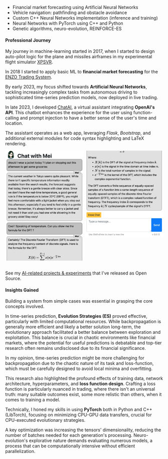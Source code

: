 ---
---
- Financial market forecasting using Artificial Neural Networks
- Vehicle navigation: pathfinding and obstacle avoidance
- Custom C++ Neural Networks implementation (inference and training)
- Neural Networks with PyTorch using C++ and Python
- Genetic algorithms, neuro-evolution, REINFORCE-ES

#### Professional Journey

My journey in machine-learning started in 2017, when I started to design auto-pilot logic for the plane and missiles airframes in my experimental flight simulator [XPSVR](#xpsvr-experimental-flight-simulator).

In 2018 I started to apply basic ML to **financial market forecasting** for the [ENZO Trading System](#enzo-trading-system).

By early 2023, my focus shifted towards **Artificial Neural Networks**, tackling increasingly complex tasks from autonomous driving to sophisticated time-series prediction models, now deployed in live trading.

In late 2023, I developed [ChatAI](https://github.com/dpasca/ChatAI), a virtual assistant integrating **OpenAI's API**. This chatbot enhances the experience for the user using function-calling and prompt injection to have a better sense of the user's time and location.

The assistant operates as a web app, leveraging *Flask*, *Bootstrap*, and additional external modules for code syntax highlighting and LaTeX rendering.

<div style="display: flex;">
  <div style="height: 350px; overflow: hidden; width: 50%; margin-right: 5px;">
    <img src="https://raw.githubusercontent.com/dpasca/ChatAI/master/docs/chatai_sshot_01.webp"
      style="position: relative; top: 0px; width: 100%;" />
  </div>
  <div style="height: 350px; overflow: hidden; width: 50%;">
    <img src="https://raw.githubusercontent.com/dpasca/ChatAI/master/docs/chatai_sshot_01.webp"
      style="position: relative; top: -350px; width: 100%;" />
  </div>
</div>
<br/>

See my [AI-related projects & experiments](https://github.com/topics/ai?q=user:dpasca) that I've released as Open Source.

#### Insights Gained

Building a system from simple cases was essential in grasping the core concepts involved.

In time-series prediction, **Evolution Strategies (ES)** proved effective, particularly with limited computational resources. While backpropagation is generally more efficient and likely a better solution long-term, the evolutionary approach facilitated a better balance between exploration and exploitation. This balance is crucial in chaotic environments like financial markets, where the potential for useful predictions is debatable and top-tier research often remains undisclosed due to its financial significance.

In my opinion, time-series prediction might be more challenging for backpropagation due to the chaotic nature of its task and loss-function, which must be carefully designed to avoid local minima and overfitting.

This research also highlighted the profound effects of training data, network architecture, hyperparameters, and **loss function design**. Crafting a loss function is particularly nuanced in trading, where there isn't an universal truth: many suitable outcomes exist, some more relistic than others, when it comes to training a model.

Technically, I honed my skills in using **PyTorch** both in Python and C++ (LibTorch), focusing on minimizing CPU-GPU data transfers, crucial for CPU-executed evolutionary strategies.

A key optimization was increasing the tensors' dimensionality, reducing the number of batches needed for each generation's processing. Neuro-evolution's explorative nature demands evaluating numerous models, a process that can be computationally intensive without efficient parallelization.